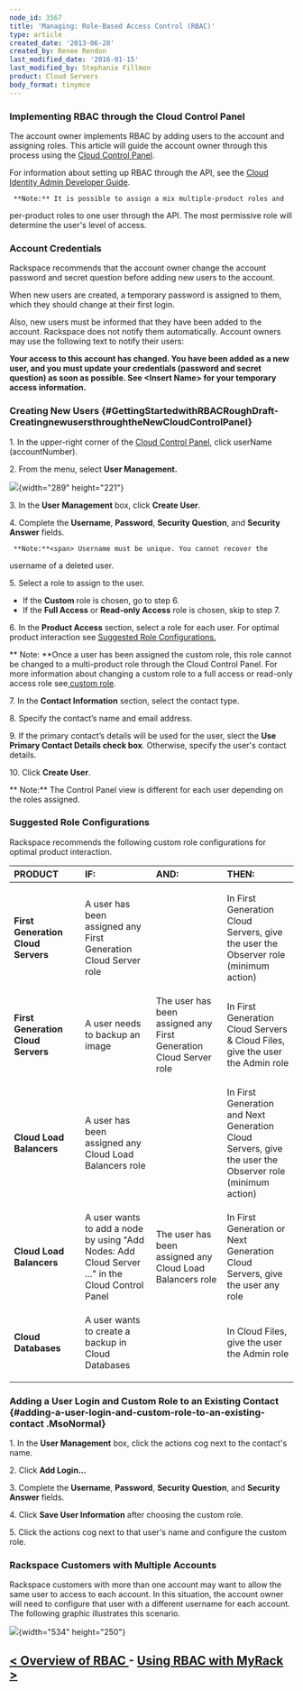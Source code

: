```yaml
---
node_id: 3567
title: 'Managing: Role-Based Access Control (RBAC)'
type: article
created_date: '2013-06-28'
created_by: Renee Rendon
last_modified_date: '2016-01-15'
last_modified_by: Stephanie Fillmon
product: Cloud Servers
body_format: tinymce
---
```


### Implementing RBAC through the Cloud Control Panel

The account owner implements RBAC by adding users to the account and
assigning roles. This article will guide the account owner through this
process using the [Cloud Control
Panel](https://mycloud.rackspace.com/).

For information about setting up RBAC through the API, see the [Cloud
Identity Admin Developer
Guide](http://docs.rackspace.com/auth/api/v2.0/auth-client-devguide/content/Overview-d1e65.html).

     **Note:** It is possible to assign a mix multiple-product roles and
per-product roles to one user through the API. The most permissive role
will determine the user's level of access.

### Account Credentials

Rackspace recommends that the account owner change the account password
and secret question before adding new users to the account.

<span>When new users are created, a temporary password is assigned to
them, which they should change at their first login.</span>

Also, new users must be informed that they have been added to the
account. Rackspace does not notify them automatically. Account owners
may use the following text to notify their users:

**Your access to this account has changed. You have been added as a new
user, and you must update your credentials (password and secret
question) as soon as possible. See &lt;Insert Name&gt; for your
temporary access information.**

### Creating New Users  {#GettingStartedwithRBACRoughDraft-CreatingnewusersthroughtheNewCloudControlPanel}

<span>1.</span> <span> In the upper-right corner o</span><span>f
the</span> [Cloud Control Panel](https://mycloud.rackspace.com/)<span>,
click</span> <span> userName (accountNumber)</span><span>.</span>

2\. From the menu, select **User Management.**

![](https://8026b2e3760e2433679c-fffceaebb8c6ee053c935e8915a3fbe7.ssl.cf2.rackcdn.com/field/image/UserManagement_1.png){width="289"
height="221"}

<span>3. In the</span> **User Management**<span> box, click</span>
**Create User**<span>.</span>

4\. Complete the **Username**, **Password**, **Security Question**, and
**Security Answer** fields.

     **Note:**<span> Username must be unique. You cannot recover the
username of a deleted user.</span>

5\. Select a role to assign to the user.

-   <span>If the</span> **Custom** <span>role is chosen, go to
    step 6.</span>
-   <span>If the **Full Access** or **Read-only Access** role is chosen,
    skip to step 7.</span>

6\. In the **Product Access** section, select a role for each user. For
optimal product interaction see [Suggested Role
Configurations.](#configuration)

**     Note: **<span>Once a user has been assigned the custom role, this
role cannot be changed to a multi-product role through the Cloud Control
Panel. For more information about changing a custom role to a full
access or read-only access role see[ custom
role](/howto/known-issues-and-suggested-workarounds-role-based-access-control-rbac).</span>

7\. In the **Contact Information** section, select the contact type.

8\. Specify the contact&rsquo;s name and email address.

9\. If the primary contact&rsquo;s details will be used for the user, slect
the **Use Primary Contact Details check box**. Otherwise, specify the
user's contact details.

10\. Click **Create User**.

**     Note:** The Control Panel view is different for each user
depending on the roles assigned.

### Suggested Role Configurations

Rackspace recommends the following custom role configurations for
optimal product interaction.

<table>
<colgroup>
<col width="25%" />
<col width="25%" />
<col width="25%" />
<col width="25%" />
</colgroup>
<thead>
<tr class="header">
<th align="left">PRODUCT</th>
<th align="left">IF:</th>
<th align="left">AND:</th>
<th align="left">THEN:</th>
</tr>
</thead>
<tbody>
<tr class="odd">
<td align="left"><strong>First Generation Cloud Servers</strong></td>
<td align="left"><p>A user has been assigned any First Generation Cloud Server role</p></td>
<td align="left"><p> </p></td>
<td align="left"><p>In First Generation<span> Cloud Servers, g</span><span>ive the user the Observer role</span><span> </span><span>(minimum action)</span></p></td>
</tr>
<tr class="even">
<td align="left"><strong>First Generation Cloud Servers</strong> </td>
<td align="left">A user needs to backup an image</td>
<td align="left">The user has been assigned any First Generation Cloud Server <span>role </span></td>
<td align="left">In First Generation Cloud Servers &amp; Cloud Files, give the user the Admin role </td>
</tr>
<tr class="odd">
<td align="left"><strong>Cloud Load Balancers</strong></td>
<td align="left"><p>A user has been assigned any Cloud Load Balancers role</p></td>
<td align="left"><p> </p></td>
<td align="left"><p>In First Generation and Next Generation Cloud Servers, g<span>ive the user the Observer role</span><span> </span><span>(minimum action)</span></p></td>
</tr>
<tr class="even">
<td align="left"><strong>Cloud Load Balancers </strong></td>
<td align="left">A user wants to add a node by using &quot;Add Nodes: Add Cloud Server ...&quot; in the Cloud Control Panel</td>
<td align="left">The user has been assigned any Cloud Load Balancers role</td>
<td align="left">In First Generation or Next Generation Cloud Servers, give the user any role </td>
</tr>
<tr class="odd">
<td align="left"><p><strong>Cloud Databases</strong></p></td>
<td align="left"><p>A user wants to create a backup in Cloud Databases</p></td>
<td align="left"><p> </p></td>
<td align="left"><p>In Cloud Files, give the user the Admin role</p></td>
</tr>
</tbody>
</table>

### **Adding a User Login and Custom Role to an Existing Contact** {#adding-a-user-login-and-custom-role-to-an-existing-contact .MsoNormal}

1\. In the **User Management** box, click the actions cog next to the
contact's name.

2\. Click **Add Login...**

3\. Complete the **Username**, **Password**, **Security Question**, and
**Security Answer** fields.

<span>4. Click **Save User Information** after choosing the custom
role.</span>

<span>5. Click the actions cog next to that user's name and configure
the custom role.</span>

### <span>Rackspace Customers with Multiple Accounts</span>

Rackspace customers with more than one account may want to allow the
same user to access to each account. In this situation, the account
owner will need to configure that user with a different username for
each account. The following graphic illustrates this scenario.

![](https://8026b2e3760e2433679c-fffceaebb8c6ee053c935e8915a3fbe7.ssl.cf2.rackcdn.com/field/image/MutiAccountsRBAC.png){width="534"
height="250"}



[&lt; Overview of RBAC ](/howto/overview-role-based-access-control-rbac)  -   [Using RBAC with MyRack &gt;](/howto/using-rbac-with-myrackspace)
-------------------------------------------------------------------------------------------------------------------------------------------------------------------------------------------------------------------------------------



